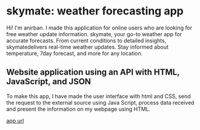 # skymate: weather forecasting app
Hi! I'm anirban. I made this application for online users who are looking for free weather update information. skymate, your go-to weather app for accurate forecasts. From current conditions to detailed insights, skymatedelivers real-time weather updates. Stay informed about temperature, 7day forecast, and more for any location.

## Website application using an API with HTML, JavaScript, and JSON

To make this app, I have made the user interface with html and CSS, send the request to the external source using Java Script, process data received and present the information on my webpage using HTML.

[app url](https://armexx.github.io/skymate/)

